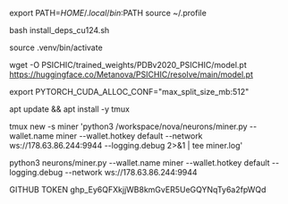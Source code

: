 export PATH=$HOME/.local/bin:$PATH
source ~/.profile

bash install_deps_cu124.sh

source .venv/bin/activate

wget -O PSICHIC/trained_weights/PDBv2020_PSICHIC/model.pt https://huggingface.co/Metanova/PSICHIC/resolve/main/model.pt

export PYTORCH_CUDA_ALLOC_CONF="max_split_size_mb:512"

apt update && apt install -y tmux

tmux new -s miner 'python3 /workspace/nova/neurons/miner.py --wallet.name miner --wallet.hotkey default --network ws://178.63.86.244:9944 --logging.debug 2>&1 | tee miner.log'


python3 neurons/miner.py --wallet.name miner --wallet.hotkey default --logging.debug --network ws://178.63.86.244:9944


GITHUB TOKEN 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